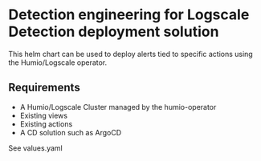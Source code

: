 
# Detection engineering for Logscale Detection deployment solution


This helm chart can be used to deploy alerts tied to specific actions using
the Humio/Logscale operator. 

## Requirements

* A Humio/Logscale Cluster managed by the humio-operator
* Existing views
* Existing actions
* A CD solution such as ArgoCD


See values.yaml